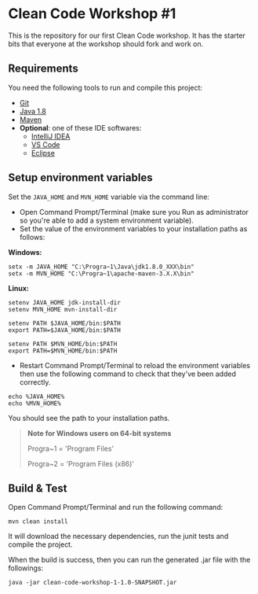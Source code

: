 # Clean Code Workshop #1
This is the repository for our first Clean Code workshop. It has the starter bits that everyone at the workshop should fork and work on.

## Requirements
You need the following tools to run and compile this project:
- [Git](https://git-scm.com/)
- [Java 1.8](https://www.oracle.com/technetwork/java/javase/downloads/jdk8-downloads-2133151.html)
- [Maven](https://maven.apache.org/)
- **Optional**: one of these IDE softwares:
  - [IntelliJ IDEA](https://www.jetbrains.com/idea/)
  - [VS Code](https://code.visualstudio.com)
  - [Eclipse](https://www.eclipse.org/)

## Setup environment variables
Set the `JAVA_HOME` and `MVN_HOME` variable via the command line:

- Open Command Prompt/Terminal (make sure you Run as administrator so you're able to add a system environment variable).
- Set the value of the environment variables to your installation paths as follows:

**Windows:**
```
setx -m JAVA_HOME "C:\Progra~1\Java\jdk1.8.0_XXX\bin"
setx -m MVN_HOME "C:\Progra~1\apache-maven-3.X.X\bin"
```
**Linux:**
```
setenv JAVA_HOME jdk-install-dir
setenv MVN_HOME mvn-install-dir

setenv PATH $JAVA_HOME/bin:$PATH
export PATH=$JAVA_HOME/bin:$PATH

setenv PATH $MVN_HOME/bin:$PATH
export PATH=$MVN_HOME/bin:$PATH
```

- Restart Command Prompt/Terminal to reload the environment variables then use the following command to check that they've been added correctly. 

```
echo %JAVA_HOME%
echo %MVN_HOME%
```

You should see the path to your installation paths.

> **Note for Windows users on 64-bit systems**
>
> Progra~1 = 'Program Files'
>
> Progra~2 = 'Program Files (x86)'

## Build & Test
Open Command Prompt/Terminal and run the following command:

```
mvn clean install
```

It will download the necessary dependencies, run the junit tests and compile the project.

When the build is success, then you can run the generated .jar file with the followings:

```
java -jar clean-code-workshop-1-1.0-SNAPSHOT.jar
```
